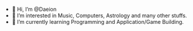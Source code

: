- 👋 Hi, I’m @Daeion
- 👀 I’m interested in Music, Computers, Astrology and many other stuffs.
- 🌱 I’m currently learning Programming and Application/Game Building.

<!---
Daeion/Daeion is a ✨ special ✨ repository because its `README.md` (this file) appears on your GitHub profile.
You can click the Preview link to take a look at your changes.
--->
